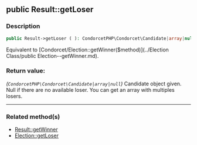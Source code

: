 ## public Result::getLoser

### Description    

```php
public Result->getLoser ( ): CondorcetPHP\Condorcet\Candidate|array|null
```

Equivalent to [Condorcet/Election::getWinner($method)](../Election Class/public Election--getWinner.md).
    

### Return value:   

*(```CondorcetPHP\Condorcet\Candidate|array|null```)* Candidate object given. Null if there are no available loser.
You can get an array with multiples losers.


---------------------------------------

### Related method(s)      

* [Result::getWinner](../Result%20Class/public%20Result--getWinner.md)    
* [Election::getLoser](../Election%20Class/public%20Election--getLoser.md)    
